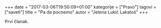 +++
date = "2017-03-06T19:50:09+01:00"
kategorije = ["Pravo"]
tagovi = ["saveti"]
title = "Pa da pocnemo"
autor = "Jelena Lukić Lakatoš"
+++

Prvi članak.

